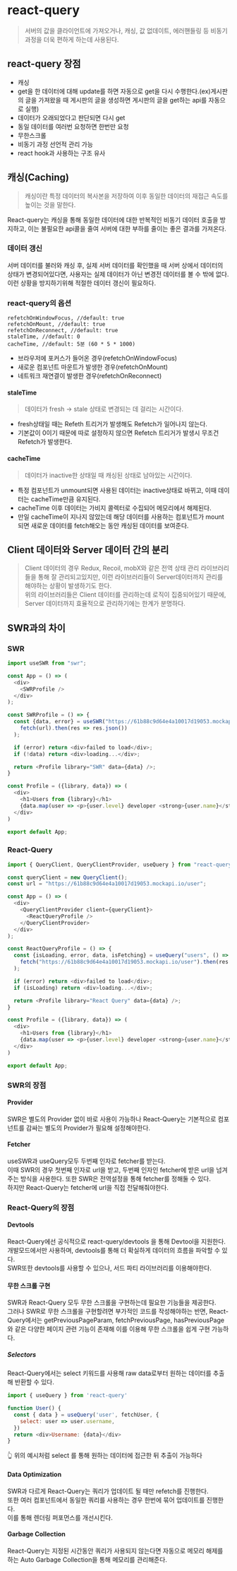 # react-query
> 서버의 값을 클라이언트에 가져오거나, 캐싱, 값 없데이트, 에러핸들링 등 비동기 과정을 더욱 편하게 하는데 사용된다.

## react-query 장점
+ 캐싱
+ get을 한 데이터에 대해 update를 하면 자동으로 get을 다시 수행한다.(ex)게시판의 글을 가져왔을 때 게시판의 글을 생성하면 게시판의 글을 get하는 api를 자동으로 실행)
+ 데이터가 오래되었다고 판단되면 다시 get
+ 동일 데이터를 여러번 요청하면 한번만 요청
+ 무한스크롤
+ 비동기 과정 선언적 관리 가능
+ react hook과 사용하는 구조 유사

## 캐싱(Caching)
> 캐싱이란 특정 데이터의 복사본을 저장하여 이후 동일한 데이터의 재접근 속도를 높이는 것을 말한다.

React-query는 캐싱을 통해 동일한 데이터에 대한 반복적인 비동기 데이터 호출을 방지하고, 이는 불필요한 api콜을 줄여 서버에 대한 부하를 줄이는 좋은 결과를 가져온다.

### 데이터 갱신
서버 데이터를 불러와 캐싱 후, 실제 서버 데이터를 확인했을 때 서버 상에서 데이터의 상태가 변경되어있다면, 사용자는 실제 데이터가 아닌 변경전 데이터를 볼 수 밖에 없다.  
이런 상황을 방지하기위해 적절한 데이터 갱신이 필요하다.  
  
### react-query의 옵션
```
refetchOnWindowFocus, //default: true
refetchOnMount, //default: true
refetchOnReconnect, //default: true
staleTime, //default: 0
cacheTime, //default: 5분 (60 * 5 * 1000)
```
+ 브라우저에 포커스가 들어온 경우(refetchOnWindowFocus)
+ 새로운 컴포넌트 마운트가 발생한 경우(refetchOnMount)
+ 네트워크 재연결이 발생한 경우(refetchOnReconnect)

#### staleTime
> 데이터가 fresh -> stale 상태로 변경되는 데 걸리는 시간이다.
+ fresh상태일 때는 Refeth 트리거가 발생해도 Refetch가 일어나지 않는다.
+ 기본값이 0이기 때문에 따로 설정하지 않으면 Refetch 트리거가 발생시 무조건 Refetch가 발생한다.

#### cacheTime
> 데이터가 inactive한 상태일 때 캐싱된 상태로 남아있는 시간이다.
+ 특정 컴포넌트가 unmount되면 사용된 데이터는 inactive상태로 바뀌고, 이때 데이터는 cacheTime만큼 유지된다.
+ cacheTime 이후 데이터는 가비지 콜렉터로 수집되어 메모리에서 해제된다.
+ 만일 cacheTime이 지나지 않았는데 해당 데이터를 사용하는 컴포넌트가 mount되면 새로운 데이터를 fetch해오는 동안 캐싱된 데이터를 보여준다.

## Client 데이터와 Server 데이터 간의 분리
>  Client 데이터의 경우 Redux, Recoil, mobX와 같은 전역 상태 관리 라이브러리들을 통해 잘 관리되고있지만, 이런 라이브러리들이 Server데이터까지 관리를 해야하는 상황이 발생하기도 한다.  
위의 라이브러리들은 Client 데이터를 관리하는데 로직이 집중되어있기 때문에, Server 데이터까지 효율적으로 관리하기에는 한계가 분명하다.


## SWR과의 차이

### SWR
```js
import useSWR from "swr";

const App = () => (
  <div>
    <SWRProfile />
  </div>
);

const SWRProfile = () => {
  const {data, error} = useSWR("https://61b88c9d64e4a10017d19053.mockapi.io/user", url =>
    fetch(url).then(res => res.json())
  );

  if (error) return <div>failed to load</div>;
  if (!data) return <div>loading...</div>;

  return <Profile library="SWR" data={data} />;
}

const Profile = ({library, data}) => (
  <div>
    <h1>Users from {library}</h1>
    {data.map(user => <p>{user.level} developer <strong>{user.name}</strong></p>)}
  </div>
)

export default App;
```
### React-Query
```js
import { QueryClient, QueryClientProvider, useQuery } from "react-query";

const queryClient = new QueryClient();
const url = "https://61b88c9d64e4a10017d19053.mockapi.io/user";

const App = () => (
  <div>
    <QueryClientProvider client={queryClient}>
      <ReactQueryProfile />
    </QueryClientProvider>
  </div>
);

const ReactQueryProfile = () => {
  const {isLoading, error, data, isFetching} = useQuery("users", () =>
    fetch("https://61b88c9d64e4a10017d19053.mockapi.io/user").then(res => res.json())
  );

  if (error) return <div>failed to load</div>;
  if (isLoading) return <div>loading...</div>;

  return <Profile library="React Query" data={data} />;
}

const Profile = ({library, data}) => (
  <div>
    <h1>Users from {library}</h1>
    {data.map(user => <p>{user.level} developer <strong>{user.name}</strong></p>)}
  </div>
)

export default App;
```

### SWR의 장점
#### Provider
SWR은 별도의 Provider 없이 바로 사용이 가능하나 React-Query는 기본적으로 컴포넌트를 감싸는 별도의 Provider가 필요해 설정해야한다.

#### Fetcher
useSWR과 useQuery모두 두번째 인자로 fetcher를 받는다.  
이때 SWR의 경우 첫번째 인자로 url을 받고, 두번째 인자인 fetcher에 받은 url을 넘겨주는 방식을 사용한다. 또한 SWR은 전역설정을 통해 fetcher를 정해둘 수 있다.  
하지만 React-Query는 fetcher에 url을 직접 전달해줘야한다.

### React-Query의 장점
#### Devtools
React-Query에선 공식적으로 react-query/devtools 을 통해 Devtool을 지원한다.  
개발모드에서만 사용하며, devtools를 통해 더 확실하게 데이터의 흐름을 파악할 수 있다.  
SWR또한 devtools를 사용할 수 있으나, 서드 파티 라이브러리를 이용해야한다.

#### 무한 스크롤 구현
SWR과 React-Query 모두 무한 스크롤을 구현하는데 필요한 기능들을 제공한다.  
그러나 SWR로 무한 스크롤을 구현할려면 부가적인 코드를 작성해야하는 반면, React-Query에서는 getPreviousPageParam, fetchPreviousPage, hasPreviousPage 와 같은 다양한 페이지 관련 기능이 존재해 이를 이용해 무한 스크롤을 쉽게 구현 가능하다.  

##### Selectors 
React-Query에서는 select 키워드를 사용해 raw data로부터 원하는 데이터를 추출해 반환할 수 있다. 
```js
import { useQuery } from 'react-query'

function User() {
  const { data } = useQuery('user', fetchUser, {
    select: user => user.username,
  })
  return <div>Username: {data}</div>
}
```
👆 위의 예시처럼 select 를 통해 원하는 데이터에 접근한 뒤 추출이 가능하다  

#### Data Optimization
SWR과 다르게 React-Query는 쿼리가 업데이트 될 때만 refetch를 진행한다.  
또한 여러 컴포넌트에서 동일한 쿼리를 사용하는 경우 한번에 묶어 업데이트를 진행한다.  
이를 통해 렌더링 퍼포먼스를 개선시킨다.  

#### Garbage Collection
React-Query는 지정된 시간동안 쿼리가 사용되지 않는다면 자동으로 메모리 해제를 하는 Auto Garbage Collection을 통해 메모리를 관리해준다.